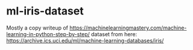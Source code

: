# ml-iris-dataset
Mostly a copy writeup of https://machinelearningmastery.com/machine-learning-in-python-step-by-step/
dataset from here: https://archive.ics.uci.edu/ml/machine-learning-databases/iris/
